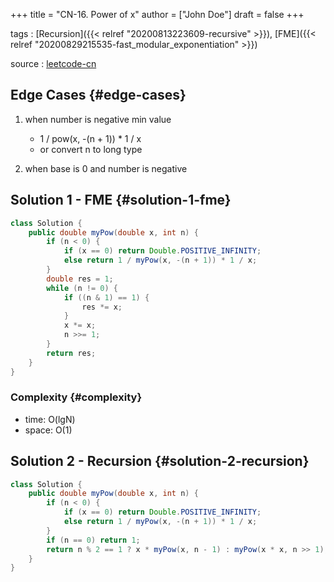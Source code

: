 +++
title = "CN-16. Power of x"
author = ["John Doe"]
draft = false
+++

tags
: [Recursion]({{< relref "20200813223609-recursive" >}}), [FME]({{< relref "20200829215535-fast_modular_exponentiation" >}})

source
: [leetcode-cn](https://leetcode-cn.com/problems/shu-zhi-de-zheng-shu-ci-fang-lcof/)


## Edge Cases {#edge-cases}

1.  when number is negative min value
    -   1 / pow(x, -(n + 1)) \* 1 / x
    -   or convert n to long type

2.  when base is 0 and number is negative


## Solution 1 - FME {#solution-1-fme}

```java
class Solution {
    public double myPow(double x, int n) {
        if (n < 0) {
            if (x == 0) return Double.POSITIVE_INFINITY;
            else return 1 / myPow(x, -(n + 1)) * 1 / x;
        }
        double res = 1;
        while (n != 0) {
            if ((n & 1) == 1) {
                res *= x;
            }
            x *= x;
            n >>= 1;
        }
        return res;
    }
}
```


### Complexity {#complexity}

-   time: O(lgN)
-   space: O(1)


## Solution 2 - Recursion {#solution-2-recursion}

```java
class Solution {
    public double myPow(double x, int n) {
        if (n < 0) {
            if (x == 0) return Double.POSITIVE_INFINITY;
            else return 1 / myPow(x, -(n + 1)) * 1 / x;
        }
        if (n == 0) return 1;
        return n % 2 == 1 ? x * myPow(x, n - 1) : myPow(x * x, n >> 1);
    }
}
```
